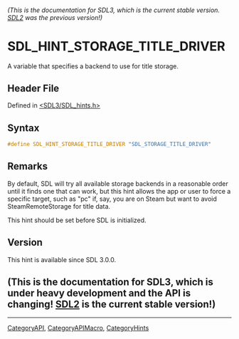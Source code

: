 ###### (This is the documentation for SDL3, which is the current stable version. [SDL2](https://wiki.libsdl.org/SDL2/) was the previous version!)
# SDL_HINT_STORAGE_TITLE_DRIVER

A variable that specifies a backend to use for title storage.

## Header File

Defined in [<SDL3/SDL_hints.h>](https://github.com/libsdl-org/SDL/blob/main/include/SDL3/SDL_hints.h)

## Syntax

```c
#define SDL_HINT_STORAGE_TITLE_DRIVER "SDL_STORAGE_TITLE_DRIVER"
```

## Remarks

By default, SDL will try all available storage backends in a reasonable
order until it finds one that can work, but this hint allows the app or
user to force a specific target, such as "pc" if, say, you are on Steam but
want to avoid SteamRemoteStorage for title data.

This hint should be set before SDL is initialized.

## Version

This hint is available since SDL 3.0.0.

## (This is the documentation for SDL3, which is under heavy development and the API is changing! [SDL2](https://wiki.libsdl.org/SDL2/) is the current stable version!)



----
[CategoryAPI](CategoryAPI), [CategoryAPIMacro](CategoryAPIMacro), [CategoryHints](CategoryHints)

